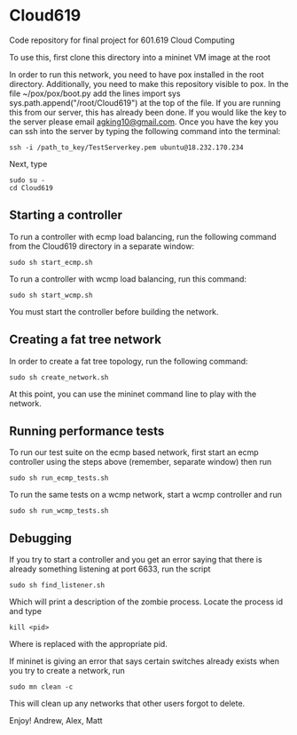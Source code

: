 # Cloud619
Code repository for final project for 601.619 Cloud Computing

To use this, first clone this directory into a mininet VM image at the root

In order to run this network, you need to have pox installed in the root directory. Additionally, you need to make this repository visible to pox. In the file ~/pox/pox/boot.py add the lines
	import sys
	sys.path.append("/root/Cloud619")
at the top of the file. If you are running this from our server, this has already been done. If you would like the key to the server please email agking10@gmail.com. Once you have the key you can ssh into the server by typing the following command into the terminal:

	ssh -i /path_to_key/TestServerkey.pem ubuntu@18.232.170.234

Next, type

	sudo su -
	cd Cloud619
	
## Starting a controller

To run a controller with ecmp load balancing, run the following command from the Cloud619 directory in a separate window:

	sudo sh start_ecmp.sh

To run a controller with wcmp load balancing, run this command:

	sudo sh start_wcmp.sh

You must start the controller before building the network.

## Creating a fat tree network
In order to create a fat tree topology, run the following command:

	sudo sh create_network.sh

At this point, you can use the mininet command line to play with the network.

## Running performance tests
To run our test suite on the ecmp based network, first start an ecmp controller using the steps above (remember, separate window) then run

	sudo sh run_ecmp_tests.sh
	
To run the same tests on a wcmp network, start a wcmp controller and run

	sudo sh run_wcmp_tests.sh
	
## Debugging

If you try to start a controller and you get an error saying that there is already something listening at port 6633, run the script

	sudo sh find_listener.sh

Which will print a description of the zombie process. Locate the process id and type

	kill <pid>

Where <pid> is replaced with the appropriate pid.
	
If mininet is giving an error that says certain switches already exists when you try to create a network, run 

	sudo mn clean -c
	
This will clean up any networks that other users forgot to delete.

Enjoy!
Andrew, Alex, Matt
